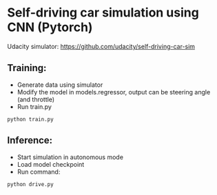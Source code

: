 # Self-driving car simulation using CNN (Pytorch)

Udacity simulator: https://github.com/udacity/self-driving-car-sim

## Training:
- Generate data using simulator
- Modify the model in models.regressor, output can be steering angle (and throttle)
- Run train.py

```
python train.py
```

## Inference:
- Start simulation in autonomous mode
- Load model checkpoint
- Run command:

```
python drive.py
```
